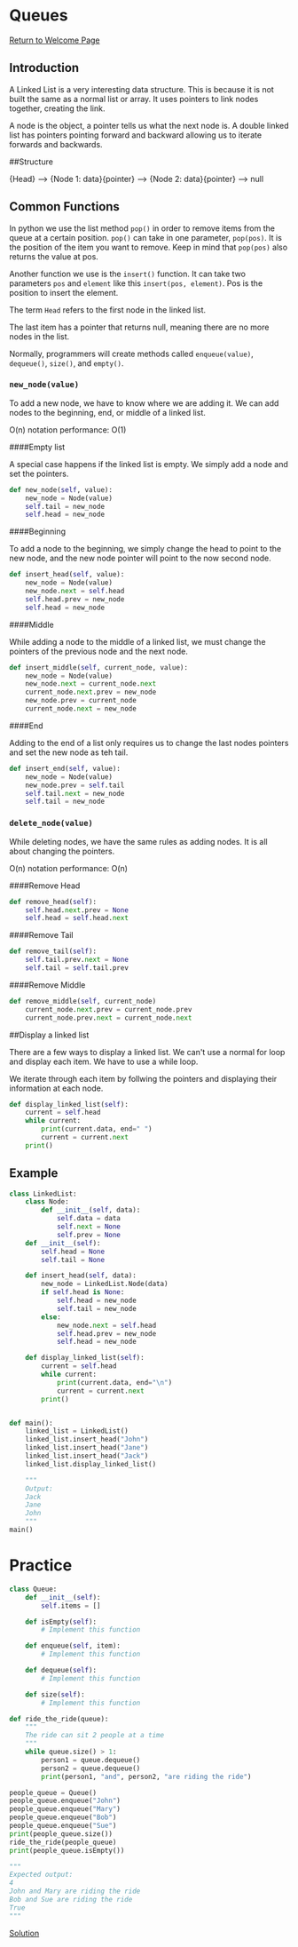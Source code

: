 # Queues

[Return to Welcome Page](0-Welcome.md)

## Introduction

A Linked List is a very interesting data structure. This is because it is not built the same as a normal list or array. It uses pointers to link nodes together, creating the link. 

A node is the object, a pointer tells us what the next node is. A double linked list has pointers pointing forward and backward allowing us to iterate forwards and backwards.

##Structure

{Head} --> {Node 1: data}{pointer} --> {Node 2: data}{pointer} --> null

## Common Functions

In python we use the list method `pop()` in order to remove items from the queue at a certain position. `pop()` can take in one parameter, `pop(pos)`. It is the position of the item you want to remove. Keep in mind that `pop(pos)` also returns the value at pos. 

Another function we use is the `insert()` function. It can take two parameters `pos` and `element` like this `insert(pos, element)`. Pos is the position to insert the element. 

The term `Head` refers to the first node in the linked list.

The last item has a pointer that returns null, meaning there are no more nodes in the list.

Normally, programmers will create methods called `enqueue(value)`, `dequeue()`, `size()`, and `empty()`.

### `new_node(value)`

To add a new node, we have to know where we are adding it. We can add nodes to the beginning, end, or middle of a linked list.

O(n) notation performance: O(1)

####Empty list

A special case happens if the linked list is empty. We simply add a node and set the pointers.

```python
def new_node(self, value):
    new_node = Node(value)
    self.tail = new_node
    self.head = new_node
```

####Beginning

To add a node to the beginning, we simply change the head to point to the new node, and the new node pointer will point to the now second node.

```python
def insert_head(self, value):
    new_node = Node(value)
    new_node.next = self.head
    self.head.prev = new_node
    self.head = new_node
```

####Middle

While adding a node to the middle of a linked list, we must change the pointers of the previous node and the next node.

```python
def insert_middle(self, current_node, value):
    new_node = Node(value)
    new_node.next = current_node.next
    current_node.next.prev = new_node
    new_node.prev = current_node
    current_node.next = new_node
```

####End

Adding to the end of a list only requires us to change the last nodes pointers and set the new node as teh tail.

```python
def insert_end(self, value):
    new_node = Node(value)
    new_node.prev = self.tail
    self.tail.next = new_node
    self.tail = new_node
```

### `delete_node(value)`

While deleting nodes, we have the same rules as adding nodes. It is all about changing the pointers.

O(n) notation performance: O(n)

####Remove Head
```python
def remove_head(self):
    self.head.next.prev = None
    self.head = self.head.next
```

####Remove Tail
```python
def remove_tail(self):
    self.tail.prev.next = None
    self.tail = self.tail.prev
```

####Remove Middle
```python
def remove_middle(self, current_node)
    current_node.next.prev = current_node.prev
    current_node.prev.next = current_node.next
```

##Display a linked list

There are a few ways to display a linked list. We can't use a normal for loop and display each item. We have to use a while loop.

We iterate through each item by follwing the pointers and displaying their information at each node.

```python
def display_linked_list(self):
    current = self.head
    while current:
        print(current.data, end=" ")
        current = current.next
    print()
```

## Example

```python
class LinkedList:
    class Node:
        def __init__(self, data):
            self.data = data
            self.next = None
            self.prev = None
    def __init__(self):
        self.head = None
        self.tail = None

    def insert_head(self, data):
        new_node = LinkedList.Node(data)
        if self.head is None:
            self.head = new_node
            self.tail = new_node
        else:
            new_node.next = self.head
            self.head.prev = new_node
            self.head = new_node

    def display_linked_list(self):
        current = self.head
        while current:
            print(current.data, end="\n")
            current = current.next
        print()


def main():
    linked_list = LinkedList()
    linked_list.insert_head("John")
    linked_list.insert_head("Jane")
    linked_list.insert_head("Jack")
    linked_list.display_linked_list()

    """
    Output:
    Jack
    Jane
    John
    """
main()
```

# Practice

```python
class Queue:
    def __init__(self):
        self.items = []

    def isEmpty(self):
        # Implement this function

    def enqueue(self, item):
        # Implement this function

    def dequeue(self):
        # Implement this function

    def size(self):
        # Implement this function

def ride_the_ride(queue):
    """
    The ride can sit 2 people at a time
    """
    while queue.size() > 1:
        person1 = queue.dequeue()
        person2 = queue.dequeue()
        print(person1, "and", person2, "are riding the ride")

people_queue = Queue()
people_queue.enqueue("John")
people_queue.enqueue("Mary")
people_queue.enqueue("Bob")
people_queue.enqueue("Sue")
print(people_queue.size())
ride_the_ride(people_queue)
print(people_queue.isEmpty())

"""
Expected output:
4
John and Mary are riding the ride
Bob and Sue are riding the ride
True
"""
```

[Solution](4-Solutions.md)

